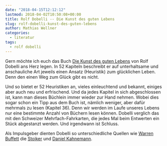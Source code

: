 ```yaml
---
date: "2018-04-15T12:12:12"
lastmod: 2018-04-02T10:50:08+00:00
title: Rolf Dobelli -- Die Kunst des guten Lebens
slug: rolf-dobelli-kunst-des-guten-lebens
author: Mathias Wellner
categories:
  - literatur
tags:
  - rolf dobelli
---
```

Gern möchte ich euch das Buch [Die Kunst des guten Lebens](http://www.dobelli.com/de/bucher/die-kunst-des-guten-lebens/) von Rolf Dobelli ans Herz legen. In 52 Kapiteln beschreibt er auf unterhaltsame und anschauliche Art jeweils einen Ansatz (Heuristik) zum glücklichen Leben. Denn den einen Weg zum Glück gibt es nicht. 

<!--more-->

Und so bietet er 52 Heuristiken an, vieles einleuchtend und bekannt, einiges aber auch neu und erfrischend. Und da jedes Kapitel in sich abgeschlossen ist, kann man dieses Büchlein immer wieder zur Hand nehmen. Wobei dies sogar schon ein Tipp aus dem Buch ist, nämlich weniger, aber dafür mehrmals zu lesen (Kapitel 36). Denn wir werden im Laufe unseres Lebens nur eine bestimmte Anzahl von Büchern lesen können. Dobelli verglich das mit den Schweizer Mehrfach-Fahrkarten, die jedes Mal beim Entwerten ein Stück abgestanzt werden. Und irgendwann ist Schluss. 

Als Impulsgeber dienten Dobelli so unterschiedliche Quellen wie [Warren Buffett](https://de.wikipedia.org/wiki/Warren_Buffett) die [Stoiker](https://de.wikipedia.org/wiki/Stoa) und [Daniel Kahnemann](https://de.wikipedia.org/wiki/Schnelles_Denken,_langsames_Denken). 
